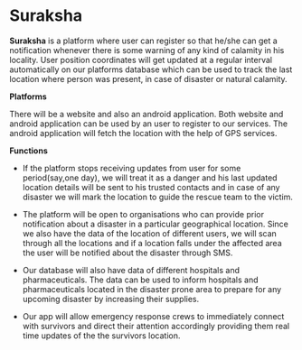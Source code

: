 # Suraksha

**Suraksha** is a platform where user can register so that he/she can get a notification whenever there is some warning of any kind of calamity in his locality. User position coordinates will get updated at a regular interval automatically on our platforms database which can be used to track the last location where person was present,  in case of disaster or natural calamity.

**Platforms**

There will be a website and also an android application. Both website and android application can be used by an user to register to our services. The android application will fetch the location with the help of GPS services. 

**Functions**
-   If the platform stops receiving updates from user for some period(say,one day), we will treat it as a danger and his last updated location details will be sent to his trusted contacts and in case of any disaster we will mark the location to guide the rescue team to the victim.

-   The platform will be open to organisations who can provide prior notification about a disaster in a particular geographical location. Since we also have the data of the location of different users, we will scan through all the locations and if a location falls under the affected area the user will be notified about the disaster through SMS.
	
-   Our database will also have data of different hospitals and pharmaceuticals. The data can be used to inform hospitals and pharmaceuticals located in the disaster prone area to prepare for any  upcoming disaster by increasing their supplies.

-	Our app will allow emergency response crews to immediately connect with survivors and direct their attention accordingly providing them real time updates of the the survivors location.

